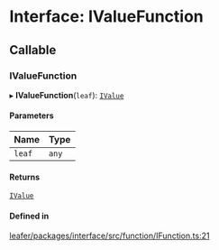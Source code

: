 # Interface: IValueFunction

## Callable

### IValueFunction

▸ **IValueFunction**(`leaf`): [`IValue`](../modules.md#ivalue)

#### Parameters

| Name | Type |
| :------ | :------ |
| `leaf` | `any` |

#### Returns

[`IValue`](../modules.md#ivalue)

#### Defined in

[leafer/packages/interface/src/function/IFunction.ts:21](https://github.com/leaferjs/leafer/blob/fd13609/packages/interface/src/function/IFunction.ts#L21)
